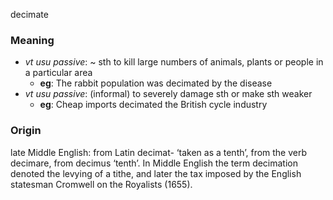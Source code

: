 decimate
### Meaning
+ _vt usu passive_: ~ sth to kill large numbers of animals, plants or people in a particular area
	+ __eg__: The rabbit population was decimated by the disease
+ _vt usu passive_: (informal) to severely damage sth or make sth weaker
	+ __eg__: Cheap imports decimated the British cycle industry

### Origin

late Middle English: from Latin decimat- ‘taken as a tenth’, from the verb decimare, from decimus ‘tenth’. In Middle English the term decimation denoted the levying of a tithe, and later the tax imposed by the English statesman Cromwell on the Royalists (1655).
